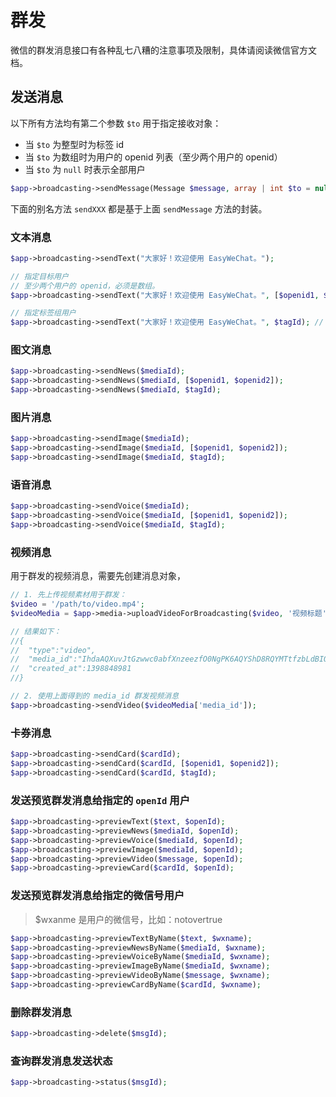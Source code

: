 # 群发

微信的群发消息接口有各种乱七八糟的注意事项及限制，具体请阅读微信官方文档。

## 发送消息

以下所有方法均有第二个参数 `$to` 用于指定接收对象：

- 当 `$to` 为整型时为标签 id
- 当 `$to` 为数组时为用户的 openid 列表（至少两个用户的 openid）
- 当 `$to` 为 `null` 时表示全部用户

```php
$app->broadcasting->sendMessage(Message $message, array | int $to = null);
```

下面的别名方法 `sendXXX` 都是基于上面 `sendMessage` 方法的封装。

### 文本消息

```php
$app->broadcasting->sendText("大家好！欢迎使用 EasyWeChat。");

// 指定目标用户
// 至少两个用户的 openid，必须是数组。
$app->broadcasting->sendText("大家好！欢迎使用 EasyWeChat。", [$openid1, $openid2]);

// 指定标签组用户
$app->broadcasting->sendText("大家好！欢迎使用 EasyWeChat。", $tagId); // $tagId 必须是整型数字
```

### 图文消息

```php
$app->broadcasting->sendNews($mediaId);
$app->broadcasting->sendNews($mediaId, [$openid1, $openid2]);
$app->broadcasting->sendNews($mediaId, $tagId);
```

### 图片消息

```php
$app->broadcasting->sendImage($mediaId);
$app->broadcasting->sendImage($mediaId, [$openid1, $openid2]);
$app->broadcasting->sendImage($mediaId, $tagId);
```

### 语音消息

```php
$app->broadcasting->sendVoice($mediaId);
$app->broadcasting->sendVoice($mediaId, [$openid1, $openid2]);
$app->broadcasting->sendVoice($mediaId, $tagId);
```

### 视频消息

用于群发的视频消息，需要先创建消息对象，

```php
// 1. 先上传视频素材用于群发：
$video = '/path/to/video.mp4';
$videoMedia = $app->media->uploadVideoForBroadcasting($video, '视频标题', '视频描述');

// 结果如下：
//{
//  "type":"video",
//  "media_id":"IhdaAQXuvJtGzwwc0abfXnzeezfO0NgPK6AQYShD8RQYMTtfzbLdBIQkQziv2XJc",
//  "created_at":1398848981
//}

// 2. 使用上面得到的 media_id 群发视频消息
$app->broadcasting->sendVideo($videoMedia['media_id']);
```

### 卡券消息

```php
$app->broadcasting->sendCard($cardId);
$app->broadcasting->sendCard($cardId, [$openid1, $openid2]);
$app->broadcasting->sendCard($cardId, $tagId);
```

### 发送预览群发消息给指定的 `openId` 用户

```php
$app->broadcasting->previewText($text, $openId);
$app->broadcasting->previewNews($mediaId, $openId);
$app->broadcasting->previewVoice($mediaId, $openId);
$app->broadcasting->previewImage($mediaId, $openId);
$app->broadcasting->previewVideo($message, $openId);
$app->broadcasting->previewCard($cardId, $openId);
```

### 发送预览群发消息给指定的微信号用户

> $wxanme 是用户的微信号，比如：notovertrue

```php
$app->broadcasting->previewTextByName($text, $wxname);
$app->broadcasting->previewNewsByName($mediaId, $wxname);
$app->broadcasting->previewVoiceByName($mediaId, $wxname);
$app->broadcasting->previewImageByName($mediaId, $wxname);
$app->broadcasting->previewVideoByName($message, $wxname);
$app->broadcasting->previewCardByName($cardId, $wxname);
```

### 删除群发消息

```php
$app->broadcasting->delete($msgId);
```

### 查询群发消息发送状态

```php
$app->broadcasting->status($msgId);
```
